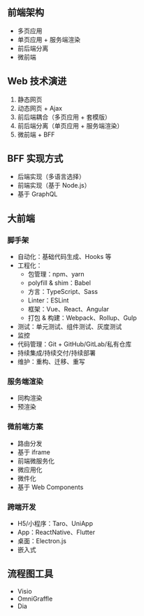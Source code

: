 ## 前端架构

+ 多页应用
+ 单页应用 + 服务端渲染
+ 前后端分离
+ 微前端


## Web 技术演进

1. 静态网页
2. 动态网页 + Ajax
3. 前后端耦合（多页应用 + 套模版）
4. 前后端分离（单页应用 + 服务端渲染）
5. 微前端 + BFF


## BFF 实现方式

+ 后端实现（多语言选择）
+ 前端实现（基于 Node.js）
+ 基于 GraphQL


## 大前端

### 脚手架

+ 自动化：基础代码生成、Hooks 等
+ 工程化：
  + 包管理：npm、yarn
  + polyfill & shim：Babel
  + 方言：TypeScript、Sass
  + Linter：ESLint
  + 框架：Vue、React、Angular
  + 打包 & 构建：Webpack、Rollup、Gulp
+ 测试：单元测试、组件测试、灰度测试
+ 监控
+ 代码管理：Git + GitHub/GitLab/私有仓库
+ 持续集成/持续交付/持续部署
+ 维护：重构、迁移、重写


### 服务端渲染

+ 同构渲染
+ 预渲染


### 微前端方案

+ 路由分发
+ 基于 iframe
+ 前端微服务化
+ 微应用化
+ 微件化
+ 基于 Web Components


### 跨端开发

+ H5/小程序：Taro、UniApp
+ App：ReactNative、Flutter
+ 桌面：Electron.js
+ 嵌入式


## 流程图工具

+ Visio
+ OmniGraffle
+ Dia